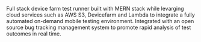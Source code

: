 Full stack device farm test runner built with MERN stack while levarging cloud services such as AWS S3, Devicefarm and Lambda to integrate a fully automated on-demand mobile testing environment. Integrated with an open source bug tracking management system to promote rapid analysis of test outcomes in real time.
